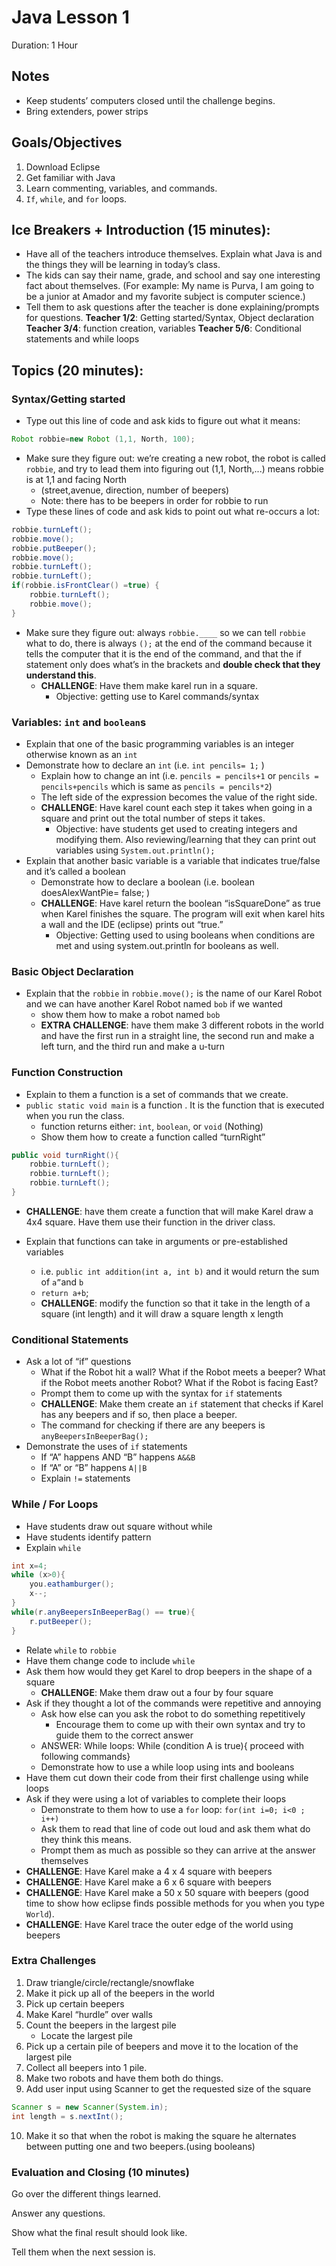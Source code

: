 # Java Lesson 1
Duration: 1 Hour

## Notes
 - Keep students’ computers closed until the challenge begins.
 - Bring extenders, power strips

## Goals/Objectives
1. Download Eclipse
2. Get familiar with Java
3. Learn commenting, variables, and commands.
4. `If`, `while`, and `for` loops.

## Ice Breakers + Introduction (15 minutes):
 - Have all of the teachers introduce themselves. Explain what Java is and the things they will be learning in today’s class.
 - The kids can say their name, grade, and school and say one interesting fact about themselves. (For example: My name is Purva, I am going to be a junior at Amador and my favorite subject is computer science.)
 - Tell them to ask questions after the teacher is done explaining/prompts for questions.
**Teacher 1/2**: Getting started/Syntax, Object declaration
**Teacher 3/4**: function creation, variables
**Teacher 5/6**: Conditional statements and while loops  

## Topics (20 minutes): 
### Syntax/Getting started 
 - Type out this line of code and ask kids to figure out what it means:

```java
Robot robbie=new Robot (1,1, North, 100);
```

 - Make sure they figure out: we’re creating a new robot, the robot is called `robbie`, and try to lead them into figuring out (1,1, North,...) means robbie is at 1,1 and facing North
    - (street,avenue, direction, number of beepers) 
    - Note: there has to be beepers in order for robbie to run 	
 - Type these lines of code and ask kids to point out  what re-occurs a lot: 

```java
robbie.turnLeft(); 
robbie.move();
robbie.putBeeper();
robbie.move();
robbie.turnLeft();
robbie.turnLeft();
if(robbie.isFrontClear() =true) {
	robbie.turnLeft();
	robbie.move();
}
```

 - Make sure they figure out: always `robbie.____` so we can tell `robbie` what to do, there is always `();` at the end of the command because it tells the computer that it is the end of the command, and that the if statement only does what’s in the brackets and **double check that they understand this**.  
     - **CHALLENGE**: Have them make karel run in a square.
         - Objective: getting use to Karel commands/syntax 

### Variables: `int` and `boolean`s 
 - Explain that one of the basic programming variables is an integer otherwise known as an `int`
 - Demonstrate how to declare an `int` (i.e. `int pencils= 1;` )
     - Explain how to change an int (i.e.  `pencils = pencils+1` or `pencils = pencils+pencils` which is same as `pencils = pencils*2`)
     - The left side of the expression becomes the value of the right side. 
     - **CHALLENGE**: Have karel count each step it takes when going in a square and print out the total number of steps it takes. 
         - Objective: have students get used to creating integers and modifying them. Also reviewing/learning that they can print out variables using `System.out.println();` 
 - Explain that another basic variable is a variable that indicates true/false and it’s called a boolean   
     - Demonstrate how to declare a boolean (i.e. boolean doesAlexWantPie= false; ) 
     - **CHALLENGE**: Have karel return the boolean “isSquareDone” as true when Karel finishes the square. The program will exit when karel hits a wall and the IDE (eclipse) prints out “true.” 
         - Objective: Getting used to using booleans when conditions are met and using system.out.println for booleans as well. 

### Basic Object Declaration  
 - Explain that the `robbie` in `robbie.move();` is the name of our Karel Robot and we can have another Karel Robot named `bob` if we wanted 
     - show them how to make a robot named `bob`
     - **EXTRA CHALLENGE**: have them make 3 different robots in the world and have the first run in a straight line, the second run and make a left turn, and the third run and make a u-turn


### Function Construction 
 - Explain to them a function is a set of commands that we create.
 - `public static void main` is a function . It is the function that is executed when you run the class.
     - function returns either: `int`, `boolean`, or `void` (Nothing)
     - Show them how to create a function called “turnRight” 

```java
public void turnRight(){ 
    robbie.turnLeft();
    robbie.turnLeft();
    robbie.turnLeft();
}
```
 - **CHALLENGE**: have them create a function that will make Karel draw a 4x4 square. Have them use their function in the driver class. 

 - Explain that functions can take in arguments or pre-established variables 
     - i.e. `public int addition(int a, int b)` and it would return the sum of `a”`and `b` 
     - `return a+b`;
     - **CHALLENGE**: modify the function so that it take in the length of a square (int length) and it will draw a square length x length 


### Conditional Statements 
 - Ask a lot of “if” questions 
     - What if the Robot hit a wall? What if the Robot meets a beeper? What if the Robot meets another Robot? What if the Robot is facing East? 
     - Prompt them to come up with the syntax for `if` statements 
     - **CHALLENGE**: Make them create an `if` statement that checks if Karel has any beepers and if so, then place a beeper.
     - The command for checking if there are any beepers is `anyBeepersInBeeperBag();`
 - Demonstrate the uses of `if` statements 
     - If “A” happens AND “B” happens `A&&B`
     - If “A” or “B” happens `A||B`
     - Explain `!=` statements

### While / For Loops
 - Have students draw out square without while
 - Have students identify pattern
 - Explain `while`

```java
int x=4;
while (x>0){
	you.eathamburger();
	x--;
}
while(r.anyBeepersInBeeperBag() == true){
	r.putBeeper();
}
```

 - Relate `while` to `robbie`
 - Have them change code to include `while`
 - Ask them how would they get Karel to drop beepers in the shape of a square
     - **CHALLENGE**: Make them draw out a four by four square
 - Ask if they thought a lot of the commands were repetitive and annoying 
     - Ask how else can you ask the robot to do something repetitively 
         - Encourage them to come up with their own syntax and try to guide them to the correct answer 
     - ANSWER: While loops: While (condition A is true){ proceed with following commands} 
     - Demonstrate how to use a while loop using ints and booleans 
 - Have them cut down their code from their first challenge using while loops
 - Ask if they were using a lot of variables to complete their loops 
     - Demonstrate to them how to use a `for` loop: `for(int i=0; i<0 ; i++) `
     - Ask them to read that line of code out loud and ask them what do they think this means. 
     - Prompt them as much as possible so they can arrive at the answer themselves 
 - **CHALLENGE**: Have Karel make a 4 x 4 square with beepers  
 - **CHALLENGE**: Have Karel make a 6 x 6 square with beepers  
 - **CHALLENGE**: Have Karel make a 50 x 50 square with beepers (good time to show how eclipse finds possible methods for you when you type `World`).  
 - **CHALLENGE**: Have Karel trace the outer edge of the world using beepers 



### Extra Challenges 
1. Draw triangle/circle/rectangle/snowflake
2. Make it pick up all of the beepers in the world
3. Pick up certain beepers 
4. Make Karel “hurdle” over walls
5. Count the beepers in the largest pile 
    - Locate the largest pile 
7. Pick up a certain pile of beepers and move it to the location of the largest pile
8. Collect all beepers into 1 pile.
9. Make two robots and have them both do things.  
10. Add user input using Scanner to get the requested size of the square  

```java
Scanner s = new Scanner(System.in); 
int length = s.nextInt();
```

10. Make it so that when the robot is making the square he alternates between putting one and two beepers.(using booleans)

### Evaluation and Closing (10 minutes)
Go over the different things learned.

Answer any questions.

Show what the final result should look like.

Tell them when the next session is.
